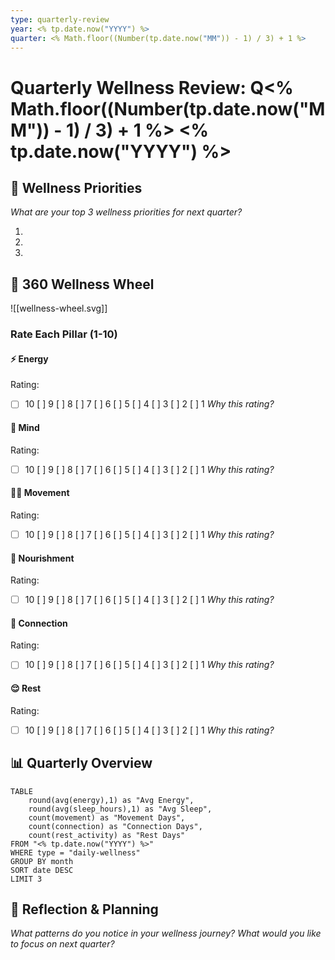 ```yaml
---
type: quarterly-review
year: <% tp.date.now("YYYY") %>
quarter: <% Math.floor((Number(tp.date.now("MM")) - 1) / 3) + 1 %>
---
```


# Quarterly Wellness Review: Q<% Math.floor((Number(tp.date.now("MM")) - 1) / 3) + 1 %> <% tp.date.now("YYYY") %>

## 🎯 Wellness Priorities
*What are your top 3 wellness priorities for next quarter?*

1. 
2. 
3. 

## 🎨 360 Wellness Wheel

![[wellness-wheel.svg]]

### Rate Each Pillar (1-10)

#### ⚡ Energy
Rating: 
- [ ] 10 [ ] 9 [ ] 8 [ ] 7 [ ] 6 [ ] 5 [ ] 4 [ ] 3 [ ] 2 [ ] 1
*Why this rating?*

#### 🧠 Mind
Rating: 
- [ ] 10 [ ] 9 [ ] 8 [ ] 7 [ ] 6 [ ] 5 [ ] 4 [ ] 3 [ ] 2 [ ] 1
*Why this rating?*

#### 🏃‍♂️ Movement
Rating: 
- [ ] 10 [ ] 9 [ ] 8 [ ] 7 [ ] 6 [ ] 5 [ ] 4 [ ] 3 [ ] 2 [ ] 1
*Why this rating?*

#### 🥗 Nourishment
Rating: 
- [ ] 10 [ ] 9 [ ] 8 [ ] 7 [ ] 6 [ ] 5 [ ] 4 [ ] 3 [ ] 2 [ ] 1
*Why this rating?*

#### 🤝 Connection
Rating: 
- [ ] 10 [ ] 9 [ ] 8 [ ] 7 [ ] 6 [ ] 5 [ ] 4 [ ] 3 [ ] 2 [ ] 1
*Why this rating?*

#### 😌 Rest
Rating: 
- [ ] 10 [ ] 9 [ ] 8 [ ] 7 [ ] 6 [ ] 5 [ ] 4 [ ] 3 [ ] 2 [ ] 1
*Why this rating?*

## 📊 Quarterly Overview
```dataview
TABLE 
    round(avg(energy),1) as "Avg Energy",
    round(avg(sleep_hours),1) as "Avg Sleep",
    count(movement) as "Movement Days",
    count(connection) as "Connection Days",
    count(rest_activity) as "Rest Days"
FROM "<% tp.date.now("YYYY") %>"
WHERE type = "daily-wellness"
GROUP BY month
SORT date DESC
LIMIT 3
```

## 🔄 Reflection & Planning
*What patterns do you notice in your wellness journey? What would you like to focus on next quarter?*
